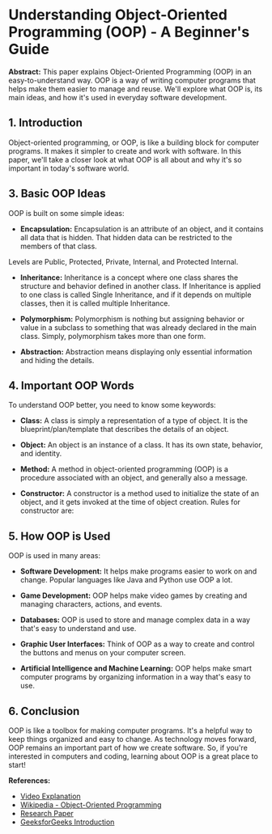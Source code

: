 # Understanding Object-Oriented Programming (OOP) - A Beginner's Guide

**Abstract:**
This paper explains Object-Oriented Programming (OOP) in an easy-to-understand way. OOP is a way of writing computer programs that helps make them easier to manage and reuse. We'll explore what OOP is, its main ideas, and how it's used in everyday software development.

## 1. Introduction
Object-oriented programming, or OOP, is like a building block for computer programs. It makes it simpler to create and work with software. In this paper, we'll take a closer look at what OOP is all about and why it's so important in today's software world.

## 3. Basic OOP Ideas
OOP is built on some simple ideas:

- **Encapsulation:** Encapsulation is an attribute of an object, and it contains all data that is hidden. That hidden data can be restricted to the members of that class.
  
Levels are Public, Protected, Private, Internal, and Protected Internal.

- **Inheritance:** Inheritance is a concept where one class shares the structure and behavior defined in another class. If Inheritance is applied to one class is called Single Inheritance, and if it depends on multiple classes, then it is called multiple
Inheritance.

- **Polymorphism:** Polymorphism is nothing but assigning behavior or value in a subclass to something that was already declared in the main class. Simply, polymorphism takes more than one form.

- **Abstraction:** Abstraction means displaying only essential information and hiding the details. 

## 4. Important OOP Words
To understand OOP better, you need to know some keywords:

- **Class:** A class is simply a representation of a type of object. It is the
blueprint/plan/template that describes the details of an object.

- **Object:** An object is an instance of a class. It has its own state, behavior, and identity.
  
- **Method:** A method in object-oriented programming (OOP) is a procedure associated with an object, and generally also a message. 

- **Constructor:** A constructor is a method used to initialize the state of an object, and it gets invoked at the time of object creation. Rules for constructor are:

## 5. How OOP is Used
OOP is used in many areas:

- **Software Development:** It helps make programs easier to work on and change. Popular languages like Java and Python use OOP a lot.

- **Game Development:** OOP helps make video games by creating and managing characters, actions, and events.

- **Databases:** OOP is used to store and manage complex data in a way that's easy to understand and use.

- **Graphic User Interfaces:** Think of OOP as a way to create and control the buttons and menus on your computer screen.

- **Artificial Intelligence and Machine Learning:** OOP helps make smart computer programs by organizing information in a way that's easy to use.

## 6. Conclusion
OOP is like a toolbox for making computer programs. It's a helpful way to keep things organized and easy to change. As technology moves forward, OOP remains an important part of how we create software. So, if you're interested in computers and coding, learning about OOP is a great place to start!

**References:**
- [Video Explanation](https://youtu.be/bYOeUrqIXOM?si=q_LpfBAFXJJmseBl)
- [Wikipedia - Object-Oriented Programming](https://en.wikipedia.org/wiki/Object-oriented_programming)
- [Research Paper](https://www.irjet.net/archives/V7/i10/IRJET-V7I10247.pdf)
- [GeeksforGeeks Introduction](https://www.geeksforgeeks.org/introduction-of-object-oriented-programming/)
